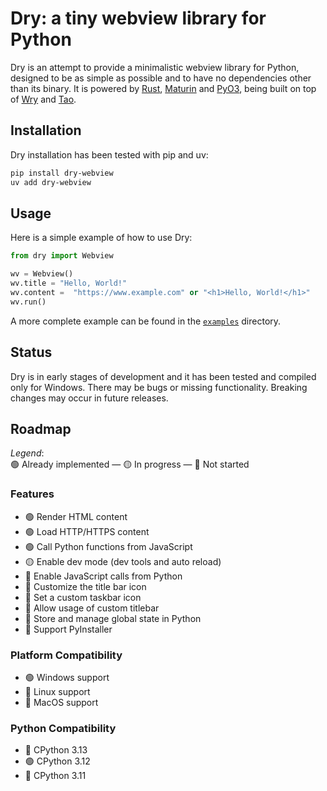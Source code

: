 # Dry: a tiny webview library for Python

Dry is an attempt to provide a minimalistic webview library for Python, designed to be as simple as possible and to have no dependencies other than its binary. It is powered by [Rust](https://www.rust-lang.org/), [Maturin](https://github.com/PyO3/maturin) and [PyO3](https://github.com/PyO3/pyo3), being built on top of [Wry](https://github.com/tauri-apps/wry) and [Tao](https://github.com/tauri-apps/tao).

## Installation

Dry installation has been tested with pip and uv:

```bash
pip install dry-webview
uv add dry-webview
```
## Usage

Here is a simple example of how to use Dry:

```python
from dry import Webview

wv = Webview()
wv.title = "Hello, World!"
wv.content =  "https://www.example.com" or "<h1>Hello, World!</h1>"
wv.run()
```

A more complete example can be found in the [`examples`](https://github.com/barradasotavio/dry/tree/master/examples) directory.

## Status

Dry is in early stages of development and it has been tested and compiled only for Windows. There may be bugs or missing functionality. Breaking changes may occur in future releases.

## Roadmap

*Legend*:  
🟢 Already implemented — 🟡 In progress — 🔴 Not started

### Features
- 🟢 Render HTML content
- 🟢 Load HTTP/HTTPS content
- 🟢 Call Python functions from JavaScript
- 🟡 Enable dev mode (dev tools and auto reload)
- 🔴 Enable JavaScript calls from Python
- 🔴 Customize the title bar icon
- 🔴 Set a custom taskbar icon
- 🔴 Allow usage of custom titlebar
- 🔴 Store and manage global state in Python
- 🔴 Support PyInstaller

### Platform Compatibility
- 🟢 Windows support
- 🔴 Linux support
- 🔴 MacOS support

### Python Compatibility
- 🔴 CPython 3.13
- 🟢 CPython 3.12
- 🔴 CPython 3.11